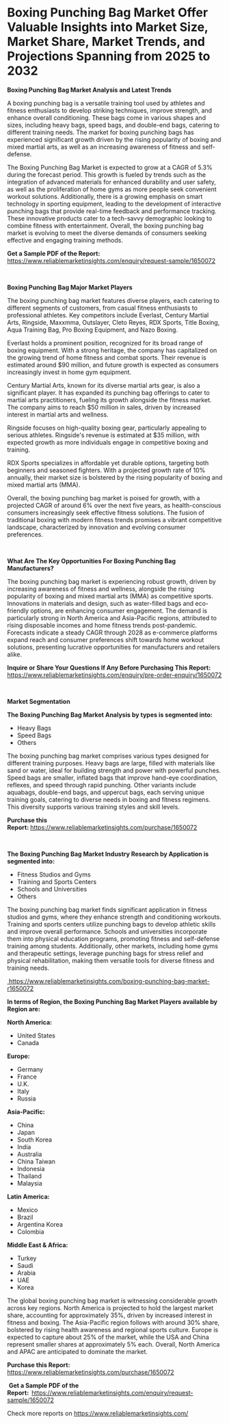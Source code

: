<p><h1>Boxing Punching Bag Market Offer Valuable Insights into Market Size, Market Share, Market Trends, and Projections Spanning from 2025 to 2032</h1></p><p><strong>Boxing Punching Bag Market Analysis and Latest Trends</strong></p>
<p><p>A boxing punching bag is a versatile training tool used by athletes and fitness enthusiasts to develop striking techniques, improve strength, and enhance overall conditioning. These bags come in various shapes and sizes, including heavy bags, speed bags, and double-end bags, catering to different training needs. The market for boxing punching bags has experienced significant growth driven by the rising popularity of boxing and mixed martial arts, as well as an increasing awareness of fitness and self-defense.</p><p>The Boxing Punching Bag Market is expected to grow at a CAGR of 5.3% during the forecast period. This growth is fueled by trends such as the integration of advanced materials for enhanced durability and user safety, as well as the proliferation of home gyms as more people seek convenient workout solutions. Additionally, there is a growing emphasis on smart technology in sporting equipment, leading to the development of interactive punching bags that provide real-time feedback and performance tracking. These innovative products cater to a tech-savvy demographic looking to combine fitness with entertainment. Overall, the boxing punching bag market is evolving to meet the diverse demands of consumers seeking effective and engaging training methods.</p></p>
<p><strong>Get a Sample PDF of the Report:&nbsp;</strong> <a href="https://www.reliablemarketinsights.com/enquiry/request-sample/1650072?utm_campaign=3274&utm_medium=2&utm_source=Github&utm_content=ia&utm_term=04042025&utm_id=boxing-punching-bag">https://www.reliablemarketinsights.com/enquiry/request-sample/1650072</a></p>
<p>&nbsp;</p>
<p><strong>Boxing Punching Bag Major Market Players</strong></p>
<p><p>The boxing punching bag market features diverse players, each catering to different segments of customers, from casual fitness enthusiasts to professional athletes. Key competitors include Everlast, Century Martial Arts, Ringside, Maxxmma, Outslayer, Cleto Reyes, RDX Sports, Title Boxing, Aqua Training Bag, Pro Boxing Equipment, and Nazo Boxing.</p><p>Everlast holds a prominent position, recognized for its broad range of boxing equipment. With a strong heritage, the company has capitalized on the growing trend of home fitness and combat sports. Their revenue is estimated around $90 million, and future growth is expected as consumers increasingly invest in home gym equipment.</p><p>Century Martial Arts, known for its diverse martial arts gear, is also a significant player. It has expanded its punching bag offerings to cater to martial arts practitioners, fueling its growth alongside the fitness market. The company aims to reach $50 million in sales, driven by increased interest in martial arts and wellness.</p><p>Ringside focuses on high-quality boxing gear, particularly appealing to serious athletes. Ringside's revenue is estimated at $35 million, with expected growth as more individuals engage in competitive boxing and training.</p><p>RDX Sports specializes in affordable yet durable options, targeting both beginners and seasoned fighters. With a projected growth rate of 10% annually, their market size is bolstered by the rising popularity of boxing and mixed martial arts (MMA).</p><p>Overall, the boxing punching bag market is poised for growth, with a projected CAGR of around 6% over the next five years, as health-conscious consumers increasingly seek effective fitness solutions. The fusion of traditional boxing with modern fitness trends promises a vibrant competitive landscape, characterized by innovation and evolving consumer preferences.</p></p>
<p>&nbsp;</p>
<p><strong>What Are The Key Opportunities For Boxing Punching Bag Manufacturers?</strong></p>
<p><p>The boxing punching bag market is experiencing robust growth, driven by increasing awareness of fitness and wellness, alongside the rising popularity of boxing and mixed martial arts (MMA) as competitive sports. Innovations in materials and design, such as water-filled bags and eco-friendly options, are enhancing consumer engagement. The demand is particularly strong in North America and Asia-Pacific regions, attributed to rising disposable incomes and home fitness trends post-pandemic. Forecasts indicate a steady CAGR through 2028 as e-commerce platforms expand reach and consumer preferences shift towards home workout solutions, presenting lucrative opportunities for manufacturers and retailers alike.</p></p>
<p><strong>Inquire or Share Your Questions If Any Before Purchasing This Report:</strong> <a href="https://www.reliablemarketinsights.com/enquiry/pre-order-enquiry/1650072?utm_campaign=3274&utm_medium=2&utm_source=Github&utm_content=ia&utm_term=04042025&utm_id=boxing-punching-bag">https://www.reliablemarketinsights.com/enquiry/pre-order-enquiry/1650072</a></p>
<p>&nbsp;</p>
<p><strong>Market Segmentation</strong></p>
<p><strong>The Boxing Punching Bag Market Analysis by types is segmented into:</strong></p>
<p><ul><li>Heavy Bags</li><li>Speed Bags</li><li>Others</li></ul></p>
<p><p>The boxing punching bag market comprises various types designed for different training purposes. Heavy bags are large, filled with materials like sand or water, ideal for building strength and power with powerful punches. Speed bags are smaller, inflated bags that improve hand-eye coordination, reflexes, and speed through rapid punching. Other variants include aquabags, double-end bags, and uppercut bags, each serving unique training goals, catering to diverse needs in boxing and fitness regimens. This diversity supports various training styles and skill levels.</p></p>
<p><strong>Purchase this Report:&nbsp;</strong><a href="https://www.reliablemarketinsights.com/purchase/1650072?utm_campaign=3274&utm_medium=2&utm_source=Github&utm_content=ia&utm_term=04042025&utm_id=boxing-punching-bag">https://www.reliablemarketinsights.com/purchase/1650072</a></p>
<p>&nbsp;</p>
<p><strong>The Boxing Punching Bag Market Industry Research by Application is segmented into:</strong></p>
<p><ul><li>Fitness Studios and Gyms</li><li>Training and Sports Centers</li><li>Schools and Universities</li><li>Others</li></ul></p>
<p><p>The boxing punching bag market finds significant application in fitness studios and gyms, where they enhance strength and conditioning workouts. Training and sports centers utilize punching bags to develop athletic skills and improve overall performance. Schools and universities incorporate them into physical education programs, promoting fitness and self-defense training among students. Additionally, other markets, including home gyms and therapeutic settings, leverage punching bags for stress relief and physical rehabilitation, making them versatile tools for diverse fitness and training needs.</p></p>
<p><a href="https://www.reliablemarketinsights.com/boxing-punching-bag-market-r1650072?utm_campaign=3274&utm_medium=2&utm_source=Github&utm_content=ia&utm_term=04042025&utm_id=boxing-punching-bag">&nbsp;https://www.reliablemarketinsights.com/boxing-punching-bag-market-r1650072</a></p>
<p><strong>In terms of Region, the Boxing Punching Bag Market Players available by Region are:</strong></p>
<p>
    <p> <strong> North America: </strong>
        <ul>
            <li>United States</li>
            <li>Canada</li>
        </ul>
        </p> 
    <p> <strong> Europe: </strong>
        <ul>
            <li>Germany</li>
            <li>France</li>
            <li>U.K.</li>
            <li>Italy</li>
            <li>Russia</li>
        </ul>
        </p> 
    <p> <strong> Asia-Pacific: </strong>
        <ul>
            <li>China</li>
            <li>Japan</li>
            <li>South Korea</li>
            <li>India</li>
            <li>Australia</li>
            <li>China Taiwan</li>
            <li>Indonesia</li>
            <li>Thailand</li>
            <li>Malaysia</li>
        </ul>
        </p> 
    <p> <strong> Latin America: </strong>
        <ul>
            <li>Mexico</li>
            <li>Brazil</li>
            <li>Argentina Korea</li>
            <li>Colombia</li>
        </ul>
        </p> 
    <p> <strong> Middle East & Africa: </strong>
        <ul>
            <li>Turkey</li>
            <li>Saudi</li>
            <li>Arabia</li>
            <li>UAE</li>
            <li>Korea</li>
        </ul>
    </p>
    </p>
<p><p>The global boxing punching bag market is witnessing considerable growth across key regions. North America is projected to hold the largest market share, accounting for approximately 35%, driven by increased interest in fitness and boxing. The Asia-Pacific region follows with around 30% share, bolstered by rising health awareness and regional sports culture. Europe is expected to capture about 25% of the market, while the USA and China represent smaller shares at approximately 5% each. Overall, North America and APAC are anticipated to dominate the market.</p></p>
<p><strong>Purchase this Report: </strong><a href="https://www.reliablemarketinsights.com/purchase/1650072?utm_campaign=3274&utm_medium=2&utm_source=Github&utm_content=ia&utm_term=04042025&utm_id=boxing-punching-bag">https://www.reliablemarketinsights.com/purchase/1650072</a></p>
<p>&nbsp;<strong>Get a Sample PDF of the Report:&nbsp;&nbsp;</strong><a href="https://www.reliablemarketinsights.com/enquiry/request-sample/1650072?utm_campaign=3274&utm_medium=2&utm_source=Github&utm_content=ia&utm_term=04042025&utm_id=boxing-punching-bag">https://www.reliablemarketinsights.com/enquiry/request-sample/1650072</a></p>
<p><strong></strong></p>
<p>Check more reports on <a href="https://www.reliablemarketinsights.com/?utm_campaign=3274&utm_medium=2&utm_source=Github&utm_content=ia&utm_term=04042025&utm_id=boxing-punching-bag">https://www.reliablemarketinsights.com/</a></p>